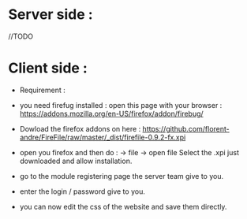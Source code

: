 
# Server side : 

//TODO

# Client side : 

* Requirement : 
 * you need firefug installed : open this page with your browser : https://addons.mozilla.org/en-US/firefox/addon/firebug/

* Dowload the firefox addons on here : https://github.com/florent-andre/FireFile/raw/master/_dist/firefile-0.9.2-fx.xpi

* open you firefox and then do : 
-> file -> open file 
Select the .xpi just downloaded and allow installation.

* go to the module registering page the server team give to you.

* enter the login / password give to you.

* you can now edit the css of the website and save them directly.


